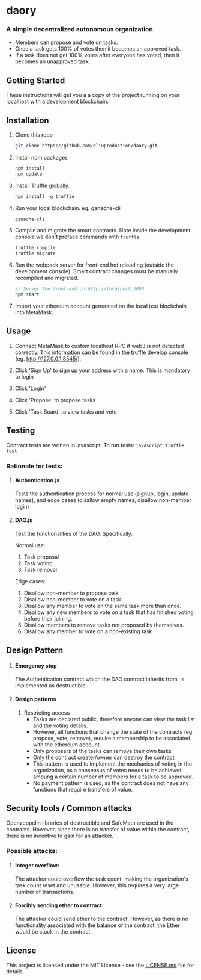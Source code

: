 
# daory
### A simple decentralized autonomous organization

- Members can propose and vote on tasks. 
- Once a task gets 100% of votes then it becomes an approved task. 
- If a task does not get 100% votes after everyone has voted, then it becomes an unapproved task.

## Getting Started

These instructions will get you a a copy of the project running on your localhost with a development blockchain.

## Installation

1. Clone this repo
    ```bash
    git clone https://github.com/dliuproduction/daory.git
    ```
    
2. Install npm packages
    ```bash
    npm install
    npm update
    ```

3. Install Truffle globally.
    ```javascript
    npm install -g truffle
    ```
    
4. Run your local blockchain. eg. ganache-cli
    ```javascript
    ganache-cli
    ```
    
5. Compile and migrate the smart contracts. Note inside the development console we don't preface commands with `truffle`.
    ```javascript
    truffle compile
    truffle migrate
    ```

6. Run the webpack server for front-end hot reloading (outside the development console). Smart contract changes must be manually recompiled and migrated.
    ```javascript
    // Serves the front-end on http://localhost:3000
    npm start
    ```

7. Import your ethereum account generated on the local test blockchain into MetaMask.
    
## Usage

1. Connect MetaMask to custom localhost RPC if web3 is not detected correctly. This information can be found in the truffle develop console (eg. http://127.0.0.1:8545/).

2. Click 'Sign Up' to sign up your address with a name. This is mandatory to login

3. Click 'Login' 

4. Click 'Propose' to propose tasks

5. Click 'Task Board' to view tasks and vote 

## Testing

Contract tests are written in javascript. To run tests:
    ```javascript
    truffle test
    ```

### Rationale for tests:

1. #### Authentication.js
    Tests the authentication process for normal use (signup, login, update names), and edge cases (disallow empty names, disallow non-member login)

2. #### DAO.js
    Test the functionalities of the DAO. Specifically:

    Normal use:
    1. Task proposal
    2. Task voting
    3. Task removal
   
    Edge cases:
    1. Disallow non-member to propose task
    2. Disallow non-member to vote on a task
    3. Disallow any member to vote on the same task more than once.
    4. Disallow any new members to vote on a task that has finished voting before their joining.
    5. Disallow members to remove tasks not proposed by themselves.
    6. Disallow any member to vote on a non-existing task

## Design Pattern

1. #### Emergency stop
    The Authentication contract which the DAO contract inherits from, is implemented as destructible.

2. #### Design patterns
    1. Restricting access
        - Tasks are declared public, therefore anyone can view the task list and the voting details.
        - However, all functions that change the state of the contracts (eg. propose, vote, remove), require a membership to be associated with the ethereum account.
        - Only proposers of the tasks can remove their own tasks
        - Only the contract creater/owner can destroy the contract
        - This pattern is used to implement the mechanics of voting in the organization, as a consensus of votes needs to be achieved amoung a certain number of members for a task to be approved. 
        - No payment pattern is used, as the contract does not have any functions that require transfers of value.

## Security tools / Common attacks

Openzeppelin libraries of destructible and SafeMath are used in the contracts. However, since there is no transfer of value within the contract, there is no incentive to gain for an attacker. 

### Possible attacks:

1. #### Integer overflow:
   The attacker could overflow the task count, making the organization's task count reset and unusable. However, this requires a very large number of transactions.

2. #### Forcibly sending ether to contract:
    The attacker could send ether to the contract. However, as there is no functionality associated with the balance of the contract, the Ether would be stuck in the contract.

## License

This project is licensed under the MIT License - see the [LICENSE.md](https://github.com/dliuproduction/daory/blob/master/LICENSE) file for details
